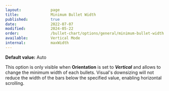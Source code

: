 ```yaml
---
layout:             page
title:              Minimum Bullet Width
published:          true
date:               2022-07-07
modified:   	    2024-05-22
order:              /bullet-chart/options/general/minimum-bullet-width
available:          Vertical Mode
internal:           maxWidth
---
```


**Default value:** Auto

This option is only visible when **Orientation** is set to ***Vertical*** and allows to change the minimum width of each bullets. Visual's downsizing will not reduce the width of the bars below the specified value, enabling horizontal scrolling.
